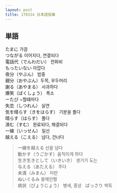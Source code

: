 ```yaml
---
layout: post
title: 170314 日本語授業
---
```


## 単語
たまに 가끔   
つながる 이어지다, 연결되다   
電話代（でんわだい） 전화비   
もったいない 아깝다　   
夜分（やぶん） 밤중   
親分（おやぶん）두목, 우두머리   
謝る（あやまる） 사과하다   
爆笑（ばくしょう） 폭소    
ーたび ~할떄마다   
失恋（しつれん） 실연   
気を晴らす（きをはらす） 기분을 풀다   
晴らす（はらす） 풀다   
済む（すむ） 완료되다, 해결되다   
一線（いっせん） 일선   
越える（こえる） 넘다, 건너다   
> 一線を越える 선을 넘다   
動かす（うごかす）움직이게 하다   
生き生きとして（いきいき） 생기가 도는    
与える（あたえる） 주다   
未満（みまん） 미만   
ぬいぐるみ 봉제인형   
病状（びょうじょう） 병세, 증상   
ばっさり 싹둑   


